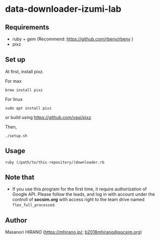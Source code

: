 # data-downloader-izumi-lab

## Requirements
 - ruby + gem (Recommend: https://github.com/rbenv/rbenv )
 - pixz

## Set up
At first, install pixz.

For max
```
brew install pixz
```

For linux
```
sudo apt install pixz
```
or build using https://github.com/vasi/pixz

Then,
```
./setup.sh
```

## Usage
```
ruby (/path/to/this-repository/)downloader.rb
```

## Note that
 - If you use this program for the first time, it require authorization of Google API. Please follow the leads, and log in with account under the controll of __**socsim.org**__ with access right to the team drive named `flex_full_processed`.

## Author
Masanori HIRANO (https://mhirano.jp/; b2018mhirano@socsim.org)
